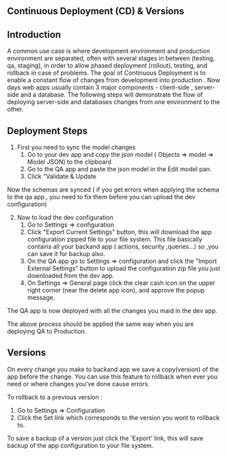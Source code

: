 ## Continuous Deployment (CD) & Versions


## Introduction
A common use case is where development environment and production environment are separated, often with several stages in between (testing, qa, staging), in order to allow phased deployment (rollout), testing, and rollback in case of problems.
The goal of Continuous Deployment is to enable a constant flow of changes from development into production .
Now days web apps usually contain 3 major components - client-side , server-side and a database.
The following steps will demonstrate the flow of deploying server-side and databases changes from one environment to the other.

## Deployment Steps
1. First you need to sync the model changes
    1. Go to your dev app and copy the json model ( Objects => model => Model JSON) to the clipboard
    2. Go to the QA app and paste the json model in the Edit model pan.
    3. Click "Validate & Update

Now the schemas are synced ( if you get errors when applying the schema to the qa app , you need to fix them before you can upload the dev configuration)

2. Now to load the dev configuration
    1. Go to Settings => configuration
    2. Click "Export Current Settings" button, this will download the app configuration zipped file to your file system. This file basically contains all your backand app ( actions, security ,queries...) so ,you can save it for backup also.
    3. On the QA app go to Settings => configuration and  click the "Import External Settings" button to upload the configuration zip file you just downloaded from the dev app.
    4. On Settings => General page click the clear cash icon on the upper right corner (near the delete app icon), and approve the popup message.

The QA app is now deployed with all the changes you maid in the dev app.

The above process should be applied the same way when you are deploying QA to Production.

## Versions

On every change you make to backand app we save a copy(version) of the app before the change.
You can use this feature to rollback when ever you need or where changes you've done cause errors.


To rollback to a previous version :
1. Go to Settings => Configuration
2. Click the Set link which corresponds to the version you wont to rollback to.

To save a backup of a version just click the 'Export' link, this will save backup of the app configuration to your file system.

